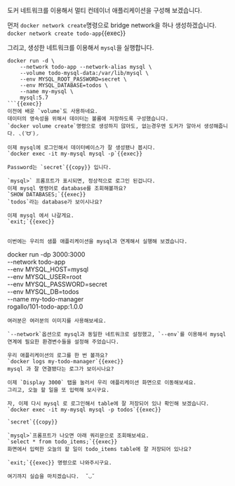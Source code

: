 도커 네트워크를 이용해서 멀티 컨테이너 애플리케이션을 구성해 보겠습니다.

먼저 `docker network create`명령으로 bridge network을 하나 생성하겠습니다.  
`docker network create todo-app`{{exec}}


그리고, 생성한 네트워크를 이용해서 `mysql`을 실행합니다.
```
docker run -d \
    --network todo-app --network-alias mysql \
    --volume todo-mysql-data:/var/lib/mysql \
    --env MYSQL_ROOT_PASSWORD=secret \
    --env MYSQL_DATABASE=todos \
    --name my-mysql \
    mysql:5.7
```{{exec}}
이전에 배운 `volume`도 사용하네요.
데이터의 영속성을 위해서 데이터는 볼륨에 저장하도록 구성했습니다.
`docker volume create`명령으로 생성하지 않아도, 없는경우엔 도커가 알아서 생성해줍니다. ◟(ˊᗨˋ)◞  

이제 mysql에 로그인해서 데이터베이스가 잘 생성됐나 봅시다.  
`docker exec -it my-mysql mysql -p`{{exec}}

Password는 `secret`{{copy}} 입니다.  

`mysql>` 프롬프트가 표시되면, 정상적으로 로그인 된겁니다.  
이제 mysql 명령어로 database를 조회해볼까요?  
`SHOW DATABASES;`{{exec}}  
`todos`라는 database가 보이시나요?  

이제 mysql 에서 나갈게요.  
`exit;`{{exec}}


이번에는 우리의 샘플 애플리케이션을 mysql과 연계해서 실행해 보겠습니다.
```
docker run -dp 3000:3000 \
  --network todo-app \
  --env MYSQL_HOST=mysql \
  --env MYSQL_USER=root \
  --env MYSQL_PASSWORD=secret \
  --env MYSQL_DB=todos \
  --name my-todo-manager \
  rogallo/101-todo-app:1.0.0
```{{copy}}  
여러분은 여러분의 이미지를 사용해보세요.

`--network`옵션으로 mysql과 동일한 네트워크로 설정했고, `--env`를 이용해서 mysql 연계에 필요한 환경변수들을 설정해 주었습니다.

우리 애플리케이션의 로그를 한 번 볼까요?  
`docker logs my-todo-manager`{{exec}}  
mysql 과 잘 연결됐다는 로그가 보이시나요?

이제 `Display 3000` 탭을 눌러서 우리 애플리케이션 화면으로 이동해보세요.  
그리고, 오늘 할 일을 또 입력해 보시구요.

자, 이제 다시 mysql 로 로그인해서 table에 잘 저장되어 있나 확인해 보겠습니다.  
`docker exec -it my-mysql mysql -p todos`{{exec}}

`secret`{{copy}}

`mysql>`프롬프트가 나오면 아래 쿼리문으로 조회해보세요.  
`select * from todo_items;`{{exec}}  
화면에서 입력한 오늘의 할 일이 todo_items table에 잘 저장되어 있나요?

`exit;`{{exec}} 명령으로 나와주시구요.

여기까지 실습을 마치겠습니다.  ˘◡˘
